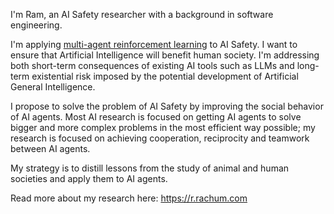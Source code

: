 I'm Ram, an AI Safety researcher with a background in software engineering.

I'm applying [multi-agent reinforcement learning](https://en.wikipedia.org/wiki/Multi-agent_reinforcement_learning) to AI Safety. I want to ensure that Artificial Intelligence will benefit human society. I'm addressing both short-term consequences of existing AI tools such as LLMs and long-term existential risk imposed by the potential development of Artificial General Intelligence.

I propose to solve the problem of AI Safety by improving the social behavior of AI agents. Most AI research is focused on getting AI agents to solve bigger and more complex problems in the most efficient way possible; my research is focused on achieving cooperation, reciprocity and teamwork between AI agents.

My strategy is to distill lessons from the study of animal and human societies and apply them to AI agents.

Read more about my research here: https://r.rachum.com
